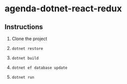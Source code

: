# agenda-dotnet-react-redux

## Instructions

1. Clone the project

2. `dotnet restore`

3. `dotnet build`

4. `dotnet ef database update`

5. `dotnet run`
